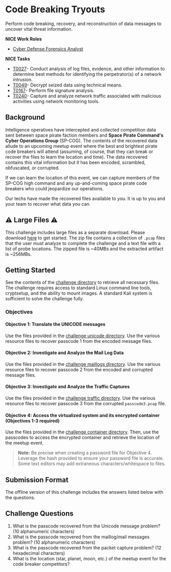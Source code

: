 # Code Breaking Tryouts

Perform code breaking, recovery, and reconstruction of data messages to uncover vital threat information.

**NICE Work Roles**
- [Cyber Defense Forensics Analyst](https://niccs.cisa.gov/workforce-development/nice-framework/work-roles/cyber-defense-forensics-analyst)

**NICE Tasks**
- [T0027](https://niccs.cisa.gov/workforce-development/nice-framework/tasks/t0027)- Conduct analysis of log files, evidence, and other information to determine best methods for identifying the perpetrator(s) of a network intrusion.
- [T0049](https://niccs.cisa.gov/workforce-development/nice-framework/tasks/t0049)- Decrypt seized data using technical means.
- [T0167](https://niccs.cisa.gov/workforce-development/nice-framework/tasks/t0167)- Perform file signature analysis.
- [T0240](https://niccs.cisa.gov/workforce-development/nice-framework/tasks/t0240)- Capture and analyze network traffic associated with malicious activities using network monitoring tools.

## Background

Intelligence operatives have intercepted and collected competition data sent between space pirate faction members and **Space Pirate Command's Cyber Operations Group** (SP-COG). The contents of the recovered data allude to an upcoming meetup event where the best and brightest pirate code breakers will attend (assuming, of course, that they can break or recover the files to learn the location and time). The data recovered contains this vital information but it has been encoded, scrambled, obfuscated, or corrupted.

If we can learn the location of this event, we can capture members of the SP-COG high command and any up-and-coming space pirate code breakers who could jeopardize our operations.

Our techs have made the recovered files available to you. It is up to you and your team to recover what data you can.

## ⚠️ Large Files ⚠️
This challenge includes large files as a separate download. Please download [here](https://presidentscup.cisa.gov/files/pc4/team-round3-code-breaking-tryouts-largefiles.zip) to get started. The zip file contains a collection of `.pcap` files that the user must analyze to complete the challenge and a text file with a list of probe locations. The zipped file is ~40MBs and the extracted artifact is ~256MBs.

## Getting Started

See the contents of the [challenge directory](./challenge) to retrieve all necessary files. The challenge requires access to standard Linux command line tools, cryptsetup, and the ability to mount images. A standard Kali system is sufficient to solve the challenge fully. 

### Objectives

#### Objective 1: Translate the UNICODE messages

Use the files provided in the [challenge unicode directory](./challenge/unicode). Use the various resource files to recover passcode 1 from the encoded message files.

#### Objective 2: Investigate and Analyze the Mail Log Data

Use the files provided in the [challenge maillogs directory](./challenge/maillogs). Use the various resource files to recover passcode 2 from the encoded and corrupted message files.

#### Objective 3: Investigate and Analyze the Traffic Captures

Use the files provided in the [challenge traffic directory](./challenge/traffic). Use the various resource files to recover passcode 3 from the corrupted `passcode3.pcap` file.

#### Objective 4: Access the virtualized system and its encrypted container (Objectives 1-3 required)

Use the files provided in the [challenge container directory](./challenge/container). Then, use the passcodes to access the encrypted container and retrieve the location of the meetup event.

> **Note:** Be precise when creating a password file for Objective 4. Leverage the hash provided to ensure your password file is accurate. Some text editors may add extraneous characters/whitespace to files. 

## Submission Format

The offline version of this challenge includes the answers listed below with the questions.

## Challenge Questions

1. What is the passcode recovered from the Unicode message problem? (10 alphanumeric characters)
2. What is the passcode recovered from the maillog/mail messages problem? (10 alphanumeric characters)  
3. What is the passcode recovered from the packet capture problem? (12 hexadecimal characters)  
4. What is the location (star, planet, moon, etc.) of the meetup event for the code breaker competitors?
